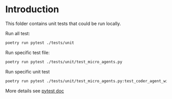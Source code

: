 # Introduction

This folder contains unit tests that could be run locally.

Run all test:

```bash
poetry run pytest ./tests/unit
```

Run specific test file:

```bash
poetry run pytest ./tests/unit/test_micro_agents.py
```

Run specific unit test

```bash
poetry run pytest ./tests/unit/test_micro_agents.py:test_coder_agent_with_summary
```

More details see [pytest doc](https://docs.pytest.org/en/latest/contents.html)
